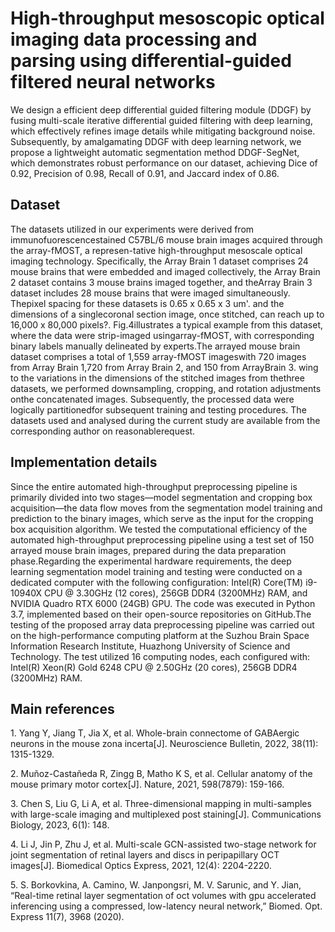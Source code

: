 # High-throughput mesoscopic optical imaging data processing and parsing using differential-guided filtered neural networks

We design a efficient deep differential guided filtering module (DDGF) by fusing multi-scale iterative differential guided filtering with deep learning, which effectively refines image details while mitigating background noise. Subsequently, by amalgamating DDGF with deep learning network, we propose a lightweight automatic segmentation method DDGF-SegNet, which demonstrates robust performance on our dataset, achieving Dice of 0.92, Precision of 0.98, Recall of 0.91, and Jaccard index of 0.86.

## Dataset

The datasets utilized in our experiments were derived from immunofuorescencestained C57BL/6 mouse brain images acquired through the array-fMOST, a represen-tative high-throughput mesoscale optical imaging technology. Specifically, the Array Brain 1 dataset comprises 24 mouse brains that were embedded and imaged collectively, the Array Brain 2 dataset contains 3 mouse brains imaged together, and theArray Brain 3 dataset includes 28 mouse brains that were imaged simultaneously. Thepixel spacing for these datasets is 0.65 x 0.65 x 3 um'. and the dimensions of a singlecoronal section image, once stitched, can reach up to 16,000 x 80,000 pixels?. Fig.4illustrates a typical example from this dataset, where the data were strip-imaged usingarray-fMOST, with corresponding binary labels manually delineated by experts.The arrayed mouse brain dataset comprises a total of 1,559 array-fMOST imageswith 720 images from Array Brain 1,720 from Array Brain 2, and 150 from ArrayBrain 3. wing to the variations in the dimensions of the stitched images from thethree datasets, we performed downsampling, cropping, and rotation adjustments onthe concatenated images. Subsequently, the processed data were logically partitionedfor subsequent training and testing procedures. The datasets used and analysed during the current study are available from the corresponding author on reasonablerequest.

## Implementation details

Since the entire automated high-throughput preprocessing pipeline is primarily divided into two stages—model segmentation and cropping box acquisition—the data flow moves from the segmentation model training and prediction to the binary images, which serve as the input for the cropping box acquisition algorithm. We tested the computational efficiency of the automated high-throughput preprocessing pipeline using a test set of 150 arrayed mouse brain images, prepared during the data preparation phase.Regarding the experimental hardware requirements, the deep learning segmentation model training and testing were conducted on a dedicated computer with the following configuration: Intel(R) Core(TM) i9-10940X CPU @ 3.30GHz (12 cores), 256GB DDR4 (3200MHz) RAM, and NVIDIA Quadro RTX 6000 (24GB) GPU. The code was executed in Python 3.7, implemented based on their open-source repositories on GitHub.The testing of the proposed array data preprocessing pipeline was carried out on the high-performance computing platform at the Suzhou Brain Space Information Research Institute, Huazhong University of Science and Technology. The test utilized 16 computing nodes, each configured with: Intel(R) Xeon(R) Gold 6248 CPU @ 2.50GHz (20 cores), 256GB DDR4 (3200MHz) RAM.

## Main references

1\. Yang Y, Jiang T, Jia X, et al. Whole-brain connectome of GABAergic neurons in the mouse zona incerta\[J\]. Neuroscience Bulletin, 2022, 38(11): 1315-1329.

2\. Muñoz-Castañeda R, Zingg B, Matho K S, et al. Cellular anatomy of the mouse primary motor cortex\[J\]. Nature, 2021, 598(7879): 159-166.

3\. Chen S, Liu G, Li A, et al. Three-dimensional mapping in multi-samples with large-scale imaging and multiplexed post staining\[J\]. Communications Biology, 2023, 6(1): 148.

4\. Li J, Jin P, Zhu J, et al. Multi-scale GCN-assisted two-stage network for joint segmentation of retinal layers and discs in peripapillary OCT images\[J\]. Biomedical Optics Express, 2021, 12(4): 2204-2220.

5\. S. Borkovkina, A. Camino, W. Janpongsri, M. V. Sarunic, and Y. Jian, “Real-time retinal layer segmentation of oct volumes with gpu accelerated inferencing using a compressed, low-latency neural network,” Biomed. Opt. Express 11(7), 3968 (2020).
